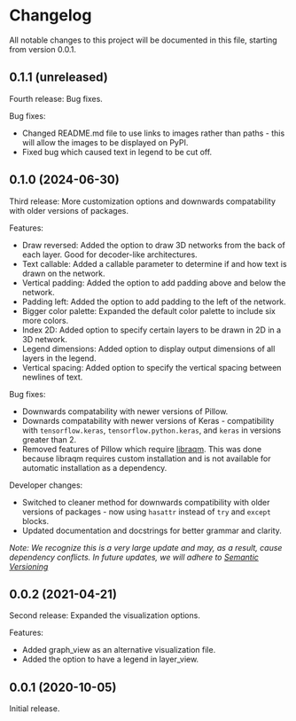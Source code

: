 # Changelog
All notable changes to this project will be documented in this file, starting from version 0.0.1.

## 0.1.1 (unreleased)

Fourth release: Bug fixes.

Bug fixes:
- Changed README.md file to use links to images rather than paths - this will allow the images to be displayed on PyPI.
- Fixed bug which caused text in legend to be cut off.

## 0.1.0 (2024-06-30)

Third release: More customization options and downwards compatability with older versions of packages.

Features:
- Draw reversed: Added the option to draw 3D networks from the back of each layer. Good for decoder-like architectures.
- Text callable: Added a callable parameter to determine if and how text is drawn on the network.
- Vertical padding: Added the option to add padding above and below the network.
- Padding left: Added the option to add padding to the left of the network.
- Bigger color palette: Expanded the default color palette to include six more colors.
- Index 2D: Added option to specify certain layers to be drawn in 2D in a 3D network.
- Legend dimensions: Added option to display output dimensions of all layers in the legend.
- Vertical spacing: Added option to specify the vertical spacing between newlines of text.

Bug fixes:
- Downwards compatability with newer versions of Pillow.
- Downards compatability with newer versions of Keras - compatibility with `tensorflow.keras`, `tensorflow.python.keras`, and `keras` in versions greater than 2.
- Removed features of Pillow which require [libraqm](https://github.com/HOST-Oman/libraqm). This was done because libraqm requires custom installation and is not available for automatic installation as a dependency.

Developer changes:
- Switched to cleaner method for downwards compatibility with older versions of packages - now using `hasattr` instead of `try` and `except` blocks.
- Updated documentation and docstrings for better grammar and clarity.

*Note: We recognize this is a very large update and may, as a result, cause dependency conflicts. In future updates, we will adhere to [Semantic Versioning](https://semver.org/)*

## 0.0.2 (2021-04-21)

Second release: Expanded the visualization options.

Features:
- Added graph_view as an alternative visualization file.
- Added the option to have a legend in layer_view.

## 0.0.1 (2020-10-05)

Initial release.
